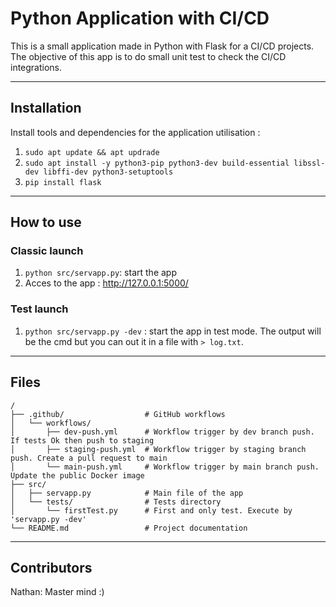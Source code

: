 # Python Application with CI/CD

This is a small application made in Python with Flask for a CI/CD projects. The objective of this app is to do small unit test to check the CI/CD integrations.

---
## Installation
Install tools and dependencies for the application utilisation :
1. `sudo apt update && apt updrade`
2. `sudo apt install -y python3-pip python3-dev build-essential libssl-dev libffi-dev python3-setuptools`
3. `pip install flask`

---
## How to use
### Classic launch
1. `python src/servapp.py`: start the app
2. Acces to the app : http://127.0.0.1:5000/

### Test launch
1. `python src/servapp.py -dev` : start the app in test mode. The output will be the cmd but you can out it in a file with `> log.txt`.

---
## Files
```shell
/
├── .github/                  # GitHub workflows
│   └── workflows/
│       ├── dev-push.yml      # Workflow trigger by dev branch push. If tests Ok then push to staging
│       ├── staging-push.yml  # Workflow trigger by staging branch push. Create a pull request to main
│       └── main-push.yml     # Workflow trigger by main branch push. Update the public Docker image
├── src/
│   ├── servapp.py            # Main file of the app
│   └── tests/                # Tests directory
│       └── firstTest.py      # First and only test. Execute by 'servapp.py -dev'
└── README.md                 # Project documentation
```

---
## Contributors

Nathan: Master mind :)